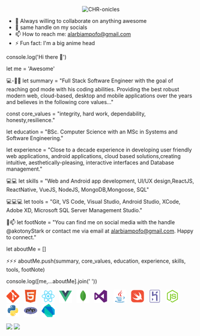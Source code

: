 

<!--
**akotonyStark/akotonyStark** is a ✨ _special_ ✨ repository because its `README.md` (this file) appears on your GitHub profile.
-->
<p align="center"> <img src="https://komarev.com/ghpvc/?username=akotonyStark&label=Profile%20views&color=0e75b6&style=flat" alt="CHR-onicles" /> </p>

- 👯 Always willing to collaborate on anything awesome
- 💬 same handle on my socials 
- 📫 How to reach me: alarbiampofo@gmail.com 
- ⚡ Fun fact: I'm a big anime head

console.log('Hi there 👋')

let me = 'Awesome'

💻-🧑‍💻
let summary = "Full Stack Software Engineer with the goal of reaching god mode with his coding abilities. Providing the best robust modern web, cloud-based, desktop and mobile applications over the years and believes in the following core values..."

const core_values = "integrity, hard work, dependability, honesty,resilience."

let education = "BSc. Computer Science with an MSc in Systems and Software Engineering."

let experience = "Close to a decade experience in developing user friendly web applications, android applications, cloud based solutions,creating intuitive, aesthetically-pleasing, interactive interfaces and Database management."

💻💻
let skills = "Web and Android app development, UI/UX design,ReactJS, ReactNative, VueJS, NodeJS, MongoDB,Mongoose, SQL"

💻💻💻
let tools = "Git, VS Code, Visual Studio, Android Studio, XCode, Adobe XD, Microsoft SQL Server Management Studio."

💬📫 
let footNote = "You can find me on social media with the handle @akotonyStark or contact me via email at alarbiampofo@gmail.com. Happy to connect."
 
let aboutMe = []

⚡⚡⚡
aboutMe.push(summary, core_values, education, experience, skills, tools, footNote)

console.log([me,...aboutMe].join(' '))

<img src="https://github.com/devicons/devicon/blob/master/icons/git/git-original.svg" width="35px">&nbsp;&nbsp;
<img src="https://github.com/devicons/devicon/blob/master/icons/html5/html5-original.svg" width="35px">&nbsp;&nbsp;
<img src="https://github.com/devicons/devicon/blob/master/icons/react/react-original.svg" width="35px">&nbsp;&nbsp;
<img src="https://github.com/devicons/devicon/blob/master/icons/vuejs/vuejs-original.svg" width="35px">&nbsp;&nbsp;
<img src="https://github.com/devicons/devicon/blob/master/icons/mongodb/mongodb-original.svg" width="35px">&nbsp;&nbsp;
<img src="https://github.com/devicons/devicon/blob/master/icons/visualstudio/visualstudio-plain.svg" width="35px">&nbsp;&nbsp;&nbsp;
<img src="https://github.com/devicons/devicon/blob/master/icons/java/java-original.svg" width="35px">&nbsp;&nbsp;
<img src="https://github.com/devicons/devicon/blob/master/icons/swift/swift-original.svg" width="35px">&nbsp;&nbsp;
<img src="https://github.com/devicons/devicon/blob/master/icons/heroku/heroku-original.svg" width="35px">&nbsp;&nbsp;
<img src="https://github.com/devicons/devicon/blob/master/icons/nodejs/nodejs-original.svg" width="35px">&nbsp;&nbsp;
<img src="https://github.com/devicons/devicon/blob/master/icons/python/python-original.svg" width="35px">&nbsp;&nbsp;
<img src="https://github.com/devicons/devicon/blob/master/icons/php/php-original.svg" width="35px">&nbsp;&nbsp;
<img src="https://github.com/devicons/devicon/blob/master/icons/dart/dart-original.svg" width="35px">&nbsp;&nbsp;
<br/>

<!-- <img align="left" height='200px' src="https://github-readme-stats.vercel.app/api?username=akotonyStark&show_icons=true&include_all_commits=true&theme=dracula&count_private=true"/>
<br/>  
-->
<img align="" src="https://github-readme-stats.vercel.app/api/top-langs/?username=akotonyStark&hide_title=false&layout=compact&theme=dracula&count_private=true" /> 

<img  src="https://github-readme-streak-stats.herokuapp.com/?user=akotonystark&theme=dracula" />
<br/>


